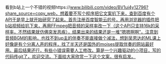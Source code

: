 看到b站上一个不错的视频https://www.bilibili.com/video/BV1ui4y12796?share_source=copy_web，想着要不写个程序把它文案扒下来，查到百度有个API于是早上就开始研究了起来。首先注册百度智能云的号，再用浏览器的插件把b站视频给扒下来，再用FFmpeg把音频的采样率改一下（这个API只支持16k的采样率，不然结果就仿佛突发恶疾），结果出来的结果还是一堆“嗯嗯啊啊”，注意到音频BGM的影响，也找不到up主的伴奏不能直接做个减法，想到吴恩达的ML课上好像是有个分离人声的程序，找了半天还是国外的moises提取伴奏的网站最好用。最后结果还行，有些小错误需要人工修改。算是一个兴趣驱动的小项目，写的代码传git了，欢迎交流。下面给大家欣赏一下这个文案，很有启发。
